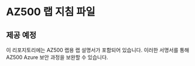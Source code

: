 ﻿# AZ500 랩 지침 파일

## 제공 예정

이 리포지토리에는 AZ500 랩용 랩 설명서가 포함되어 있습니다. 이러한 서명서를 통해 AZ500 Azure 보안 과정을 보완할 수 있습니다. 



